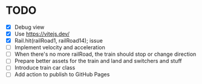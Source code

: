 # TODO
- [x] Debug view
- [x] Use https://vitejs.dev/
- [x] Rail.hit(railRoad1, railRoad14); issue
- [ ] Implement velocity and acceleration
- [ ] When there's no more railRoad, the train should stop or change direction
- [ ] Prepare better assets for the train and land and switchers and stuff
- [ ] Introduce train car class
- [ ] Add action to publish to GitHub Pages